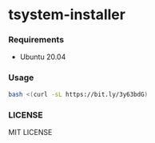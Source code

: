 # tsystem-installer
### Requirements
* Ubuntu 20.04

### Usage
```bash
bash <(curl -sL https://bit.ly/3y63bdG)
```

### LICENSE 
MIT LICENSE
